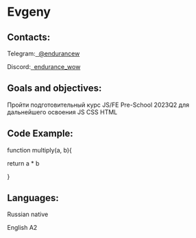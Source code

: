 <head> 
</head>
<body>

<h1>Evgeny</h1>
<h2>Contacts:</h2>
<p> Telegram:<a class="contact_link" href="https://t.me/endurancew">&nbsp; @endurancew</a></p>
<p> Discord:<a class="contact_link" href="https://discordapp.com/users/242690824352169984/">&nbsp; endurance_wow</a></p>


<h2>Goals and objectives:</h2> 
<p>Пройти подготовительный курс JS/FE Pre-School 2023Q2 для дальнейшего освоения JS CSS HTML</p>

<h2>Code Example:</h2> 

<p>function multiply(a, b){</p>
<p> return a * b</p>
<p>}</p>

<h2>Languages:</h2> 
<p>Russian native</p>
<p>English A2</p>
